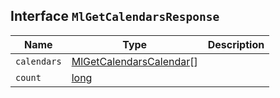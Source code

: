 ## Interface `MlGetCalendarsResponse`

| Name | Type | Description |
| - | - | - |
| `calendars` | [MlGetCalendarsCalendar](./MlGetCalendarsCalendar.md)[] | &nbsp; |
| `count` | [long](./long.md) | &nbsp; |
